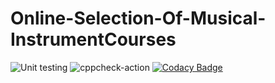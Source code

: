 # Online-Selection-Of-Musical-InstrumentCourses
![Unit testing](https://github.com/stepin105197/Online-Selection-Of-Musical-InstrumentCourses/workflows/Unit%20testing/badge.svg)
![cppcheck-action](https://github.com/stepin105197/Online-Selection-Of-Musical-InstrumentCourses/workflows/cppcheck-action/badge.svg)
[![Codacy Badge](https://app.codacy.com/project/badge/Grade/68cf344777784db09cf18ba2f00df109)](https://www.codacy.com/gh/stepin105197/Online-Selection-Of-Musical-InstrumentCourses/dashboard?utm_source=github.com&amp;utm_medium=referral&amp;utm_content=stepin105197/Online-Selection-Of-Musical-InstrumentCourses&amp;utm_campaign=Badge_Grade)

